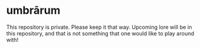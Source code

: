 umbrārum
========

This repository is private. Please keep it that way. Upcoming lore will be in this repository, and that is not something that one would like to play around with!
